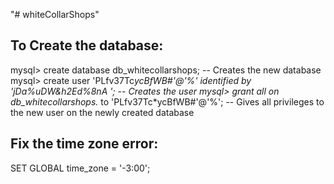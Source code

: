 "# whiteCollarShops" 

## To Create the database:

mysql> create database db_whitecollarshops; -- Creates the new database
mysql> create user 'PLfv37Tc*ycBfWB#'@'%' identified by 'jDa%uDW&h2Ed%8nA
'; -- Creates the user
mysql> grant all on db_whitecollarshops.* to 'PLfv37Tc*ycBfWB#'@'%'; -- Gives all privileges to the new user on the newly created database

## Fix the time zone error:
SET GLOBAL time_zone = '-3:00';
